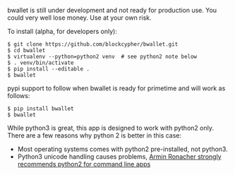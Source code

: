 bwallet is still under development and not ready for production use. You could very well lose money. Use at your own risk.

To install (alpha, for developers only):
```
$ git clone https://github.com/blockcypher/bwallet.git
$ cd bwallet
$ virtualenv --python=python2 venv  # see python2 note below 
$ . venv/bin/activate
$ pip install --editable .
$ bwallet
```

pypi support to follow when bwallet is ready for primetime and will work as follows:
```
$ pip install bwallet
$ bwallet
```

While python3 is great, this app is designed to work with python2 only. There are a few reasons why python 2 is better in this case:
- Most operating systems comes with python2 pre-installed, not python3.
- Python3 unicode handling causes problems, [Armin Ronacher strongly recommends python2 for command line apps](http://click.pocoo.org/4/python3/)

